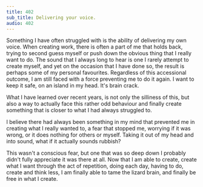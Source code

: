 ```yaml
---
title: 402
sub_title: Delivering your voice.
audio: 402
---
```


Something I have often struggled with is the ability of delivering my own voice. When creating work, there is often a part of me that holds back, trying to second guess myself or push down the obvious thing that I really want to do. The sound that I always long to hear is one I rarely attempt to create myself, and yet on the occasion that I have done so, the result is perhaps some of my personal favourites. Regardless of this accessional outcome, I am still faced with a force preventing me to do it again. I want to keep it safe, on an island in my head. It's brain crack.

What I have learned over recent years, is not only the silliness of this, but also a way to actually face this rather odd behaviour and finally create something that is closer to what I had always struggled to.

I believe there had always been something in my mind that prevented me in creating what I really wanted to, a fear that stopped me, worrying if it was wrong, or it does nothing for others or myself. Taking it out of my head and into sound, what if it actually sounds rubbish?

This wasn't a conscious fear, but one that was so deep down I probably didn't fully appreciate it was there at all. Now that I am able to create, create what I want through the act of repetition, doing each day, having to do, create and think less, I am finally able to tame the lizard brain, and finally be free in what I create.